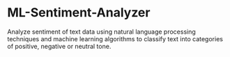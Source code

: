 # ML-Sentiment-Analyzer
Analyze sentiment of text data using natural language processing techniques and machine learning algorithms to classify text into categories of positive, negative or neutral tone.
